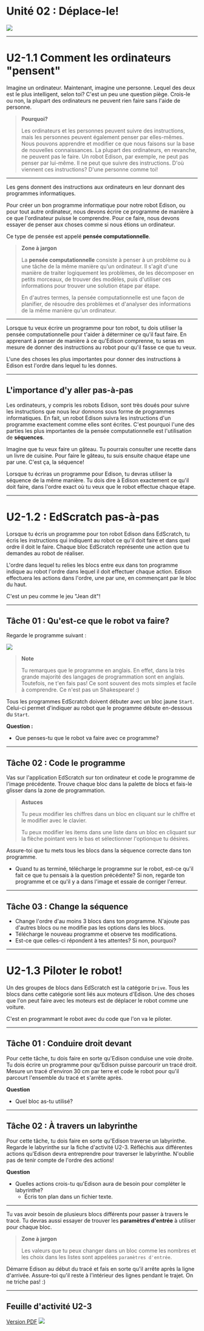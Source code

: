 # Unité 02 : Déplace-le! <!-- omit in toc -->
![](img/u0201_intro.png)

---

# U2-1.1 Comment les ordinateurs "pensent"
Imagine un ordinateur. Maintenant, imagine une personne. Lequel des deux est le plus intelligent, selon toi?
C'est un peu une question piège. Crois-le ou non, la plupart des ordinateurs ne peuvent rien faire sans l'aide de personne.

> **Pourquoi?**
> 
> Les ordinateurs et les personnes peuvent suivre des instructions, mais les personnes peuvent également penser par elles-mêmes. Nous pouvons apprendre et modifier ce que nous faisons sur la base de nouvelles connaissances. 
La plupart des ordinateurs, en revanche, ne peuvent pas le faire. Un robot Edison, par exemple, ne peut pas penser par lui-même. Il ne peut que suivre des instructions. D'où viennent ces instructions? D'une personne comme toi!

---

Les gens donnent des instructions aux ordinateurs en leur donnant des programmes informatiques.

Pour créer un bon programme informatique pour notre robot Edison, ou pour tout autre ordinateur, nous devons écrire ce programme de manière à ce que l'ordinateur puisse le comprendre. Pour ce faire, nous devons essayer de penser aux choses comme si nous étions un ordinateur.

Ce type de pensée est appelé **pensée computationnelle**.

> **Zone à jargon**
> 
> La **pensée computationnelle** consiste à penser à un problème ou à une tâche de la même manière qu'un ordinateur. Il s'agit d'une manière de traiter logiquement les problèmes, de les décomposer en petits morceaux, de trouver des modèles, puis d'utiliser ces informations pour trouver une solution étape par étape.
> 
> En d'autres termes, la pensée computationnelle est une façon de planifier, de résoudre des problèmes et d'analyser des informations de la même manière qu'un ordinateur.

---

Lorsque tu veux écrire un programme pour ton robot, tu dois utiliser la pensée computationnelle pour t'aider à déterminer ce qu'il faut faire. En apprenant à penser de manière à ce qu'Edison comprenne, tu seras en mesure de donner des instructions au robot pour qu'il fasse ce que tu veux.

L'une des choses les plus importantes pour donner des instructions à Edison est l'ordre dans lequel tu les donnes.

---

## L'importance d'y aller pas-à-pas
Les ordinateurs, y compris les robots Edison, sont très doués pour suivre les instructions que nous leur donnons sous forme de programmes informatiques. En fait, un robot Edison suivra les instructions d'un programme exactement comme elles sont écrites. C'est pourquoi l'une des parties les plus importantes de la pensée computationnelle est l'utilisation de **séquences**.

Imagine que tu veux faire un gâteau. Tu pourrais consulter une recette dans un livre de cuisine. Pour faire le gâteau, tu suis ensuite chaque étape une par une. C'est ça, la séquence!

Lorsque tu écriras un programme pour Edison, tu devras utiliser la séquence de la même manière. Tu dois dire à Edison exactement ce qu'il doit faire, dans l'ordre exact où tu veux que le robot effectue chaque étape.

---

# U2-1.2 : EdScratch pas-à-pas
Lorsque tu écris un programme pour ton robot Edison dans EdScratch, tu écris les instructions qui indiquent au robot ce qu'il doit faire et dans quel ordre il doit le faire. Chaque bloc EdScratch représente une action que tu demandes au robot de réaliser.

L'ordre dans lequel tu relies les blocs entre eux dans ton programme indique au robot l'ordre dans lequel il doit effectuer chaque action. Edison effectuera les actions dans l'ordre, une par une, en commençant par le bloc du haut.

C'est un peu comme le jeu "Jean dit"!

---

## Tâche 01 : Qu'est-ce que le robot va faire?
Regarde le programme suivant :

![](img/u2_1_2_t1.png)

> **Note**
> 
> Tu remarques que le programme en anglais. En effet, dans la très grande majorité des langages de programmation sont en anglais.
> Toutefois, ne t'en fais pas! Ce sont souvent des mots simples et facile à comprendre. Ce n'est pas un Shakespeare! :)

Tous les programmes EdScratch doivent débuter avec un bloc jaune `Start`. Celui-ci permet d'indiquer au robot que le programme débute en-dessous du `Start`.

**Question :**
- Que penses-tu que le robot va faire avec ce programme?

---

## Tâche 02 : Code le programme
Vas sur l'application EdScratch sur ton ordinateur et code le programme de l'image précédente. Trouve chaque bloc dans la palette de blocs et fais-le glisser dans la zone de programmation.

> **Astuces**
> 
> Tu peux modifier les chiffres dans un bloc en cliquant sur le chiffre et le modifier avec le clavier.
> 
> Tu peux modifier les items dans une liste dans un bloc en cliquant sur la flèche pointant vers le bas et sélectionner l'optionque tu désires.

Assure-toi que tu mets tous les blocs dans la séquence correcte dans ton programme.

- Quand tu as terminé, télécharge le programme sur le robot, est-ce qu'il fait ce que tu pensais à la question précédente? Si non, regarde ton programme et ce qu'il y a dans l'image et essaie de corriger l'erreur.

---

## Tâche 03 : Change la séquence
- Change l'ordre d'au moins 3 blocs dans ton programme. N'ajoute pas d'autres blocs ou ne modifie pas les options dans les blocs.
- Télécharge le nouveau programme et observe tes modifications.
- Est-ce que celles-ci répondent à tes attentes? Si non, pourquoi?

---

# U2-1.3 Piloter le robot!
Un des groupes de blocs dans EdScratch est la catégorie `Drive`. Tous les blocs dans cette catégorie sont liés aux moteurs d'Edison. Une des choses que l'on peut faire avec les moteurs est de déplacer le robot comme une voiture.

C'est en programmant le robot avec du code que l'on va le piloter.

---

## Tâche 01 : Conduire droit devant
Pour cette tâche, tu dois faire en sorte qu'Edison conduise une voie droite. Tu dois écrire un programme pour qu'Edison puisse parcourir un tracé droit. Mesure un tracé d'environ 30 cm par terre et code le robot pour qu'il parcourt l'ensemble du tracé et s'arrête après.

**Question**
- Quel bloc as-tu utilisé?

---

## Tâche 02 : À travers un labyrinthe
Pour cette tâche, tu dois faire en sorte qu'Edison traverse un labyrinthe. Regarde le labyrinthe sur la fiche d'activité U2-3. Réfléchis aux différentes actions qu'Edison devra entreprendre pour traverser le labyrinthe. N'oublie pas de tenir compte de l'ordre des actions!

**Question**
- Quelles actions crois-tu qu'Edison aura de besoin pour compléter le labyrinthe?
  - Écris ton plan dans un fichier texte.

---

Tu vas avoir besoin de plusieurs blocs différents pour passer à travers le tracé. Tu devras aussi essayer de trouver les **paramètres d'entrée** à utiliser pour chaque bloc.

> **Zone à jargon**
> 
> Les valeurs que tu peux changer dans un bloc comme les nombres et les choix dans les listes sont appelées `paramètres d'entrée`.

Démarre Edison au début du tracé et fais en sorte qu'il arrête après la ligne d'arrivée. Assure-toi qu'il reste à l'intérieur des lignes pendant le trajet. On ne triche pas! :)

---

## Feuille d'activité U2-3
[Version PDF](img/activite_labyrinthe.pdf)
![](img/activite_labyrinthe.png)

